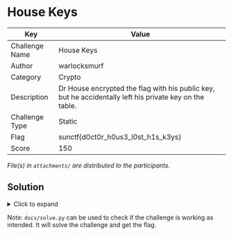 # House Keys

| Key            | Value                                                                                                   |
|----------------|---------------------------------------------------------------------------------------------------------|
| Challenge Name | House Keys                                                                                              |
| Author         | warlocksmurf                                                                                            |
| Category       | Crypto                                                                                                  |
| Description    | Dr House encrypted the flag with his public key, but he accidentally left his private key on the table. |
| Challenge Type | Static                                                                                                  |
| Flag           | sunctf{d0ct0r_h0us3_l0st_h1s_k3ys}                                                                      |
| Score          | 150                                                                                                     |

*File(s) in `attachments/` are distributed to the participants.*

## Solution

<details>
<summary>Click to expand</summary>

1) Decrypt the encrypted flag with the private key given.

   ```commandline
   openssl pkeyutl -decrypt -inkey private_key.pem -in flag.txt.enc -out flag.txt
   ```

   Or you can do with a script.
</details>

Note: `docs/solve.py` can be used to check if the challenge is working as intended. It will solve the challenge and get
the flag.
